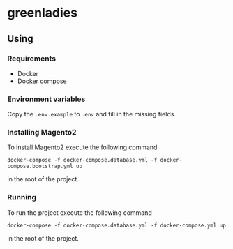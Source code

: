 # greenladies

## Using

### Requirements

- Docker
- Docker compose

### Environment variables

Copy the `.env.example` to `.env` and fill in the missing fields.

### Installing Magento2

To install Magento2 execute the following command

```
docker-compose -f docker-compose.database.yml -f docker-compose.bootstrap.yml up
```

in the root of the project.

### Running

To run the project execute the following command

```
docker-compose -f docker-compose.database.yml -f docker-compose.yml up
```

in the root of the project.
